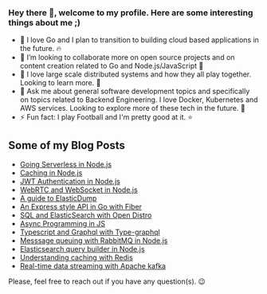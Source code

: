 ### Hey there 👋, welcome to my profile. Here are some interesting things about me ;) 

- 🌱 I love Go and I plan to transition to building cloud based applications in the future. :fire:
- 👯 I’m looking to collaborate more on open source projects and on content creation related to Go and Node.js/JavaScript :eyes:
- 🤔 I love large scale distributed systems and how they all play together. Looking to learn more. :eyes:
- 💬 Ask me about general software development topics and specifically on topics related to Backend Engineering. I love Docker, Kubernetes and AWS services. Looking to explore more of these tech in the future. :yellow_heart:
- ⚡ Fun fact: I play Football and I'm pretty good at it. :star:


## Some of my Blog Posts 

- [Going Serverless in Node.js](https://blog.logrocket.com/going-serverless-node-js-apps/)
- [Caching in Node.js](https://blog.logrocket.com/caching-node-js-optimizing-app-performance-redis/)
- [JWT Authentication in Node.js](https://blog.logrocket.com/jwt-authentication-from-scratch-vue-js-node-js/)
- [WebRTC and WebSocket in Node.js](https://blog.logrocket.com/webrtc-over-websocket-in-node-js/)
- [A guide to ElasticDump](https://blog.logrocket.com/a-practical-guide-to-working-with-elasticdump/)
- [An Express style API in Go with Fiber](https://blog.logrocket.com/express-style-api-go-fiber/)
- [SQL and ElasticSearch with Open Distro](https://blog.logrocket.com/exploring-sql-elasticsearch-open-distro/)
- [Async Programming in JS](https://blog.logrocket.com/evolution-async-programming-javascript/)
- [Typescript and Graphql with Type-graphql](https://blog.logrocket.com/integrating-typescript-graphql/)
- [Messsage queuing with RabbitMQ in Node.js](https://blog.logrocket.com/understanding-message-queuing-systems-using-rabbitmq/)
- [Elasticsearch query builder in Node.js](https://blog.logrocket.com/elasticsearch-query-body-builder-node-js/)
- [Understanding caching with Redis](https://blog.logrocket.com/guide-to-fully-understanding-redis/)
- [Real-time data streaming with Apache kafka](https://blog.logrocket.com/real-time-data-streaming-app-apache-kafka/)


Please, feel free to reach out if you have any question(s). 😉
